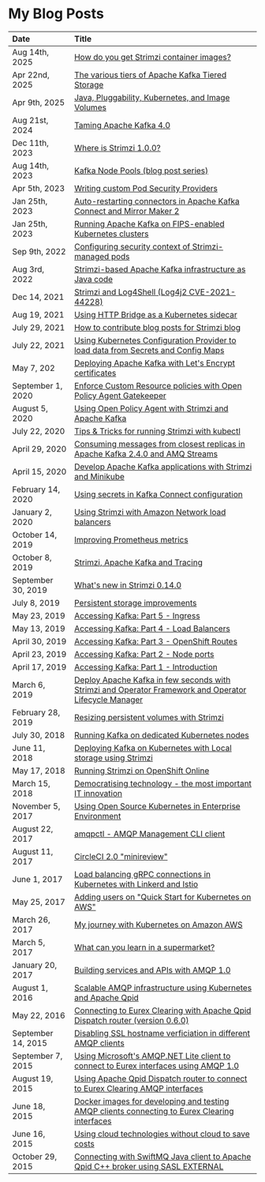 # My Blog Posts

| Date          | Title |
|:--------------|:------|
| Aug 14th, 2025 | [How do you get Strimzi container images?](https://strimzi.io/blog/2025/08/14/how-do-you-get-strimzi-container-images/) |
| Apr 22nd, 2025 | [The various tiers of Apache Kafka Tiered Storage](https://strimzi.io/blog/2025/04/22/tha-various-tiers-of-apache-kafka-tiered-storage/) |
| Apr 9th, 2025 | [Java, Pluggability, Kubernetes, and Image Volumes](./blog-posts/java-pluggability-kubernetes-and-image-volumes.md) |
| Aug 21st, 2024 | [Taming Apache Kafka 4.0](https://strimzi.io/blog/2024/08/21/taming-apache-kafka-4.0/) |
| Dec 11th, 2023 | [Where is Strimzi 1.0.0?](https://strimzi.io/blog/2023/12/11/where-is-strimzi-1.0.0/) |
| Aug 14th, 2023 | [Kafka Node Pools (blog post series)](https://strimzi.io/blog/2023/08/14/kafka-node-pools-introduction/) |
| Apr 5th, 2023 | [Writing custom Pod Security Providers](https://strimzi.io/blog/2023/04/05/writing-custom-pod-security-providers/) |
| Jan 25th, 2023 | [Auto-restarting connectors in Apache Kafka Connect and Mirror Maker 2](https://strimzi.io/blog/2023/01/25/auto-restarting-connectors/) |
| Jan 25th, 2023 | [Running Apache Kafka on FIPS-enabled Kubernetes clusters](https://strimzi.io/blog/2023/01/25/running-apache-kafka-on-fips-enabled-kubernetes-cluster/) |
| Sep 9th, 2022 | [Configuring security context of Strimzi-managed pods](https://strimzi.io/blog/2022/09/09/configuring-security-context-in-pods-managed-by-strimzi/) |
| Aug 3rd, 2022 | [Strimzi-based Apache Kafka infrastructure as Java code](https://strimzi.io/blog/2022/08/03/stimzi-based-infrastructure-as-a-java-code/) |
| Dec 14, 2021 | [Strimzi and Log4Shell (Log4j2 CVE-2021-44228)](https://strimzi.io/blog/2021/12/14/strimzi-and-log4shell/) |
| Aug 19, 2021 | [Using HTTP Bridge as a Kubernetes sidecar](https://strimzi.io/blog/2021/08/18/using-http-bridge-as-a-kubernetes-sidecar/) |
| July 29, 2021 | [How to contribute blog posts for Strimzi blog](https://strimzi.io/blog/2021/07/29/how-to-write-blog-posts-for-strimzi-blog/) |
| July 22, 2021 | [Using Kubernetes Configuration Provider to load data from Secrets and Config Maps](https://strimzi.io/blog/2021/07/22/using-kubernetes-config-provider-to-load-data-from-secrets-and-config-maps/) |
| May 7, 202 | [Deploying Apache Kafka with Let's Encrypt certificates](https://strimzi.io/blog/2021/05/07/deploying-kafka-with-lets-encrypt-certificates/) |
| September 1, 2020 | [Enforce Custom Resource policies with Open Policy Agent Gatekeeper](https://strimzi.io/blog/2020/09/01/enforce-custom-resource-policies-with-opa-gatekeeper/) |
| August 5, 2020 | [Using Open Policy Agent with Strimzi and Apache Kafka](https://strimzi.io/blog/2020/08/05/using-open-policy-agent-with-strimzi-and-apache-kafka/) |
| July 22, 2020 | [Tips & Tricks for running Strimzi with kubectl](https://strimzi.io/blog/2020/07/22/tips-and-tricks-for-running-strimzi-with-kubectl/) |
| April 29, 2020 | [Consuming messages from closest replicas in Apache Kafka 2.4.0 and AMQ Streams](https://developers.redhat.com/blog/2020/04/29/consuming-messages-from-closest-replicas-in-apache-kafka-2-4-0-and-amq-streams/) |
| April 15, 2020 | [Develop Apache Kafka applications with Strimzi and Minikube](https://strimzi.io/blog/2020/04/15/develop-apache-kafka-applications-with-strimzi-and-minikube/) |
| February 14, 2020 | [Using secrets in Kafka Connect configuration](https://developers.redhat.com/blog/2020/02/14/using-secrets-in-apache-kafka-connect-configuration/) |
| January 2, 2020 | [Using Strimzi with Amazon Network load balancers](https://strimzi.io/blog/2020/01/02/using-strimzi-with-amazon-nlb-loadbalancers/) |
| October 14, 2019 | [Improving Prometheus metrics](https://strimzi.io/blog/2019/10/14/improving-prometheus-metrics/) |
| October 8, 2019 | [Strimzi, Apache Kafka and Tracing](https://strimzi.io/blog/2019/10/08/strimzi-apache-kafka-and-tracing/) |
| September 30, 2019 | [What's new in Strimzi 0.14.0](https://strimzi.io/blog/2019/09/30/whats-new-in-strimzi-0.14.0/) |
| July 8, 2019 | [Persistent storage improvements](https://strimzi.io/blog/2019/07/08/persistent-storage-improvements/) |
| May 23, 2019 | [Accessing Kafka: Part 5 - Ingress](https://strimzi.io/blog/2019/05/23/accessing-kafka-part-5/) |
| May 13, 2019 | [Accessing Kafka: Part 4 - Load Balancers](https://strimzi.io/blog/2019/05/13/accessing-kafka-part-4/) |
| April 30, 2019 | [Accessing Kafka: Part 3 - OpenShift Routes](https://strimzi.io/blog/2019/04/30/accessing-kafka-part-3/) |
| April 23, 2019 | [Accessing Kafka: Part 2 - Node ports](https://strimzi.io/blog/2019/04/23/accessing-kafka-part-2/) |
| April 17, 2019 | [Accessing Kafka: Part 1 - Introduction](https://strimzi.io/blog/2019/04/17/accessing-kafka-part-1/) |
| March 6, 2019 | [Deploy Apache Kafka in few seconds with Strimzi and Operator Framework and Operator Lifecycle Manager](https://strimzi.io/blog/2019/03/06/strimzi-and-operator-lifecycle-manager/) |
| February 28, 2019 | [Resizing persistent volumes with Strimzi](https://strimzi.io/blog/2019/02/28/resizing-persistent-volumes/) |
| July 30, 2018 | [Running Kafka on dedicated Kubernetes nodes](https://strimzi.io/blog/2018/07/30/running-kafka-on-dedicated-nodes/) |
| June 11, 2018 | [Deploying Kafka on Kubernetes with Local storage using Strimzi](https://strimzi.io/blog/2018/06/11/deploying-kafka-on-kubernetes-with-local-storage-using-strimzi/) |
| May 17, 2018 | [Running Strimzi on OpenShift Online](https://strimzi.io/blog/2018/05/17/running-strimzi-on-openshift-online/) |
| March 15, 2018 | [Democratising technology - the most important IT innovation](https://blog.effectivemessaging.com/2018/03/democratising-technology-most-important.html) |
| November 5, 2017 | [Using Open Source Kubernetes in Enterprise Environment](https://blog.effectivemessaging.com/2017/11/using-open-source-kubernetes-in.html) |
| August 22, 2017 | [amqpctl - AMQP Management CLI client](https://blog.effectivemessaging.com/2017/08/amqpctl-amqp-management-cli-client.html) |
| August 11, 2017 | [CircleCI 2.0 "minireview"](https://blog.effectivemessaging.com/2017/08/circleci-20-minireview.html) |
| June 1, 2017 | [Load balancing gRPC connections in Kubernetes with Linkerd and Istio](https://blog.effectivemessaging.com/2017/06/load-balancing-grpc-connections-in.html) |
| May 25, 2017 | [Adding users on "Quick Start for Kubernetes on AWS"](https://blog.effectivemessaging.com/2017/05/adding-users-on-quick-start-for.html) |
| March 26, 2017 | [My journey with Kubernetes on Amazon AWS](https://blog.effectivemessaging.com/2017/03/my-journey-with-kubernetes-on-amazon-aws.html) |
| March 5, 2017 | [What can you learn in a supermarket?](https://blog.effectivemessaging.com/2017/03/what-can-you-learn-in-supermarket.html) |
| January 20, 2017 | [Building services and APIs with AMQP 1.0](https://blog.effectivemessaging.com/2017/01/building-services-and-apis-with-amqp-10.html) |
| August 1, 2016 | [Scalable AMQP infrastructure using Kubernetes and Apache Qpid](https://blog.effectivemessaging.com/2016/08/scalable-amqp-infrastructure-using.html) |
| May 22, 2016 | [Connecting to Eurex Clearing with Apache Qpid Dispatch router (version 0.6.0)](https://blog.effectivemessaging.com/2016/05/connecting-to-eurex-clearing-with.html) |
| September 14, 2015 | [Disabling SSL hostname verficiation in different AMQP clients](https://blog.effectivemessaging.com/2015/09/disabling-ssl-hostname-verficiation-in.html) |
| September 7, 2015 | [Using Microsoft's AMQP.NET Lite client to connect to Eurex interfaces using AMQP 1.0](https://blog.effectivemessaging.com/2015/09/using-microsofts-amqpnet-lite-client-to.html) |
| August 19, 2015 | [Using Apache Qpid Dispatch router to connect to Eurex Clearing AMQP interfaces](https://blog.effectivemessaging.com/2015/08/using-apache-qpid-dispatch-router-to.html) |
| June 18, 2015 | [Docker images for developing and testing AMQP clients connecting to Eurex Clearing interfaces](https://blog.effectivemessaging.com/2015/06/docker-images-for-developing-and.html) |
| June 16, 2015 | [Using cloud technologies without cloud to save costs](https://blog.effectivemessaging.com/2015/06/using-cloud-technologies-without-cloud.html) |
| October 29, 2015 | [Connecting with SwiftMQ Java client to Apache Qpid C++ broker using SASL EXTERNAL](https://blog.effectivemessaging.com/2013/10/connecting-with-swiftmq-java-client-to.html) |
